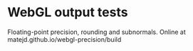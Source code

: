 WebGL output tests
==================

Floating-point precision, rounding and subnormals.
Online at matejd.github.io/webgl-precision/build
